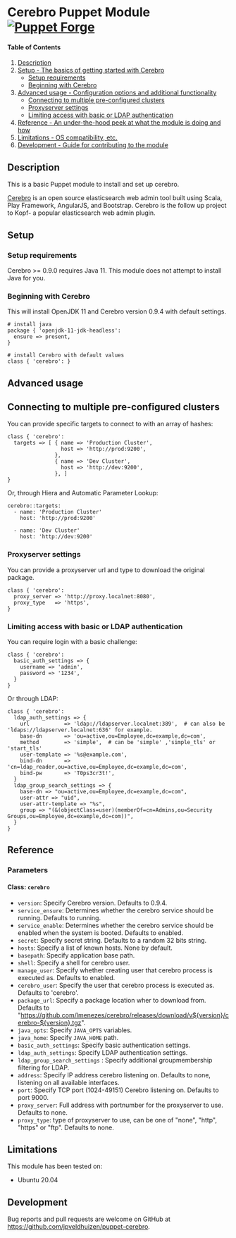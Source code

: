 # Cerebro Puppet Module [![Puppet Forge](https://img.shields.io/puppetforge/v/yano3/cerebro.svg?style=flat-square)](https://forge.puppet.com/yano3/cerebro)

#### Table of Contents

1. [Description](#description)
1. [Setup - The basics of getting started with Cerebro](#setup)
    * [Setup requirements](#setup-requirements)
    * [Beginning with Cerebro](#beginning-with-cerebro)
1. [Advanced usage - Configuration options and additional functionality](#advanced-usage)
    * [Connecting to multiple pre-configured clusters](#connecting-to-multiple-pre-configured-clusters)
    * [Proxyserver settings](#proxyserver-settings)
    * [Limiting access with basic or LDAP authentication](#limiting-access-with-basic-or-ldap-authentication)
1. [Reference - An under-the-hood peek at what the module is doing and how](#reference)
1. [Limitations - OS compatibility, etc.](#limitations)
1. [Development - Guide for contributing to the module](#development)

## Description

This is a basic Puppet module to install and set up cerebro.

[Cerebro](https://github.com/lmenezes/cerebro) is an open source elasticsearch web admin tool built using Scala, Play Framework, AngularJS, and Bootstrap. Cerebro is the follow up project to Kopf- a popular elasticsearch web admin plugin.

## Setup

### Setup requirements

Cerebro >= 0.9.0 requires Java 11. This module does not attempt to install Java for you.

### Beginning with Cerebro

This will install OpenJDK 11 and Cerebro version 0.9.4 with default settings.
```
# install java
package { 'openjdk-11-jdk-headless':
  ensure => present,
}

# install Cerebro with default values
class { 'cerebro': }
```

## Advanced usage

## Connecting to multiple pre-configured clusters

You can provide specific targets to connect to with an array of hashes:

```
class { 'cerebro':
  targets => [ { name => 'Production Cluster',
                 host => 'http://prod:9200',
               },
               { name => 'Dev Cluster',
                 host => 'http://dev:9200',
               }, ]
}
```

Or, through Hiera and Automatic Parameter Lookup:

```
cerebro::targets:
  - name: 'Production Cluster'
    host: 'http://prod:9200'

  - name: 'Dev Cluster'
    host: 'http://dev:9200'
```

### Proxyserver settings

You can provide a proxyserver url and type to download the original package.

```
class { 'cerebro':
  proxy_server => 'http://proxy.localnet:8080',
  proxy_type   => 'https',
}
```

### Limiting access with basic or LDAP authentication

You can require login with a basic challenge:

```
class { 'cerebro':
  basic_auth_settings => {
    username => 'admin',
    password => '1234',
  }
}
```

Or through LDAP:

```
class { 'cerebro':
  ldap_auth_settings => {
    url           => 'ldap://ldapserver.localnet:389',  # can also be 'ldaps://ldapserver.localnet:636' for example.
    base-dn       => 'ou=active,ou=Employee,dc=example,dc=com',
    method        => 'simple',  # can be 'simple' ,'simple_tls' or 'start_tls'
    user-template => '%s@example.com',
    bind-dn       => 'cn=ldap_reader,ou=active,ou=Employee,dc=example,dc=com',
    bind-pw       => 'T0ps3cr3t!', 
  }
  ldap_group_search_settings => {
    base-dn => "ou=active,ou=Employee,dc=example,dc=com",
    user-attr => "uid",
    user-attr-template => "%s",
    group => "(&(objectClass=user)(memberOf=cn=Admins,ou=Security Groups,ou=Employee,dc=example,dc=com))",
  }
}
```

## Reference

### Parameters

#### Class: `cerebro`

- `version`: Specify Cerebro version. Defaults to 0.9.4.
- `service_ensure`: Determines whether the cerebro service should be running. Defaults to running.
- `service_enable`: Determines whether the cerebro service should be enabled when the system is booted. Defaults to enabled.
- `secret`: Specify secret string. Defaults to a random 32 bits string.
- `hosts`: Specify a list of known hosts. None by default.
- `basepath`: Specify application base path.
- `shell`: Specify a shell for cerebro user.
- `manage_user`: Specify whether creating user that cerebro process is executed as. Defaults to enabled.
- `cerebro_user`: Specify the user that cerebro process is executed as. Defaults to 'cerebro'.
- `package_url`: Specify a package location wher to download from. Defaults to "https://github.com/lmenezes/cerebro/releases/download/v${version}/cerebro-${version}.tgz". 
- `java_opts`: Specify `JAVA_OPTS` variables.
- `java_home`: Specify `JAVA_HOME` path.
- `basic_auth_settings`: Specify basic authentication settings.
- `ldap_auth_settings`: Specify LDAP authentication settings.
- `ldap_group_search_settings` : Specify additional groupmembership filtering for LDAP.
- `address`: Specify IP address cerebro listening on. Defaults to none, listening on all available interfaces.
- `port`: Specify TCP port (1024-49151) Cerebro listening on. Defaults to port 9000.
- `proxy_server`: Full address with portnumber for the proxyserver to use. Defaults to none.
- `proxy_type`: type of proxyserver to use, can be one of "none", "http", "https" or "ftp". Defaults to none.


## Limitations

This module has been tested on:

- Ubuntu 20.04

## Development

Bug reports and pull requests are welcome on GitHub at https://github.com/jpveldhuizen/puppet-cerebro.
